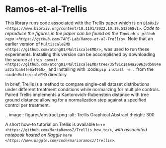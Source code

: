 # Ramos-et-al-Trellis

This library runs code associated with the Trellis paper which is on `BioRxiv <https://www.biorxiv.org/content/10.1101/2022.10.19.512668v1>`_.
Code to reproduce the figures in the paper can be found on the `TapeLab's github repo
<https://github.com/TAPE-Lab/Ramos-et-al-Trellis>`_. Note that an earlier version of `MultiscaleEMD <https://github.com/atong01/MultiscaleEMD/>`_ was used to run these experiments. Installing this version can be accomplished by downloading the source at `this commit <https://github.com/atong01/MultiscaleEMD/tree/35f91c1aa4a209638d5884ea32afba64fe6a4960>`_ and installing with :code:`pip install -e .` from the :code:`MultiscaleEMD` directory.

In brief, Trellis is a method to compare single-cell dataset distributions
under different treatment conditions while normalizing for multiple controls.
Paired Trellis implements a Kantorovich-Rubenstein distance with tree ground
distance allowing for a normalization step against a specified control per
treatment. 

.. image:: figures/abstract.png
    :alt: Trellis Graphical Abstract
    :height: 300
    
A short how-to tutorial on Trellis is available `here <https://github.com/MariaRamosZ/Trellis_how_to/>`_, with associated notebook hosted on Kaggle `here <https://www.kaggle.com/code/mariaramosz/trellis>`_.

